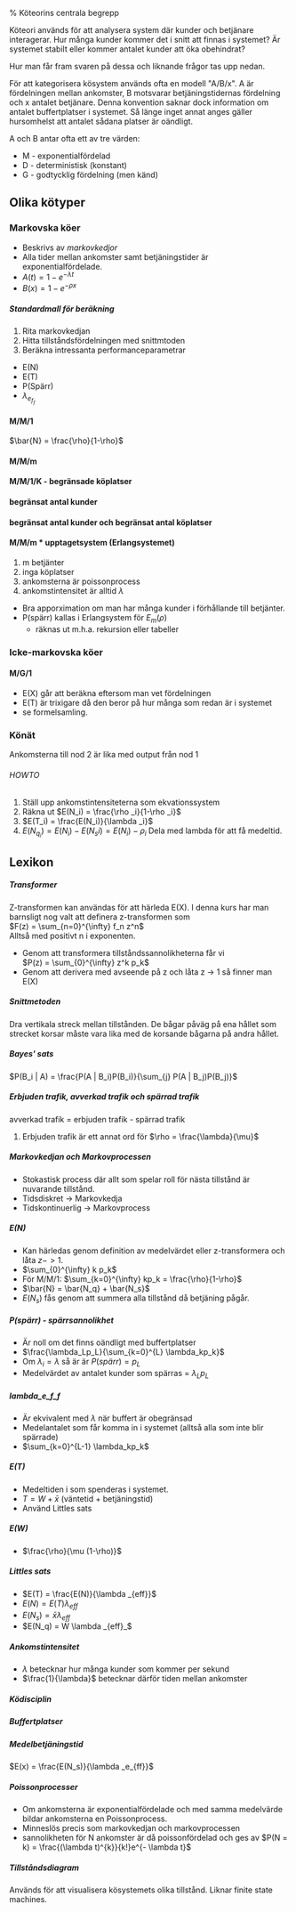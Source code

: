 % Köteorins centrala begrepp

Köteori används för att analysera system där kunder och betjänare interagerar. Hur många kunder kommer det i snitt att finnas i systemet? Är systemet stabilt eller kommer antalet kunder att öka obehindrat?

Hur man får fram svaren på dessa och liknande frågor tas upp nedan.

För att kategorisera kösystem används ofta en modell "A/B/x". A är fördelningen mellan ankomster, B motsvarar betjäningstidernas fördelning och x antalet betjänare. Denna konvention saknar dock information om antalet buffertplatser i systemet. Så länge inget annat anges gäller hursomhelst att antalet sådana platser är oändligt.

A och B antar ofta ett av tre värden:

* M - exponentialfördelad
* D - deterministisk (konstant)
* G - godtycklig fördelning (men känd)

## Olika kötyper
### Markovska köer
* Beskrivs av *markovkedjor*
* Alla tider mellan ankomster samt betjäningstider är exponentialfördelade.
* $A(t) = 1 - e^{- \lambda t}$
* $B(x) = 1 - e^{- \rho x}$

##### Standardmall för beräkning
1. Rita markovkedjan
2. Hitta tillståndsfördelningen med snittmtoden
3. Beräkna intressanta performanceparametrar
  * E(N)
  * E(T)
  * P(Spärr)
  * $\lambda_e_f_f$


#### M/M/1
$\bar{N} = \frac{\rho}{1-\rho}$

#### M/M/m

#### M/M/1/K - begränsade köplatser

#### begränsat antal kunder

#### begränsat antal kunder och begränsat antal köplatser

#### M/M/m * upptagetsystem (Erlangsystemet)
1. m betjänter
2. inga köplatser
3. ankomsterna är poissonprocess
4. ankomstintensitet är alltid $\lambda$
* Bra apporximation om man har många kunder i förhållande till betjänter.
* P(spärr) kallas i Erlangsystem för $E_m(\rho)$
    + räknas ut m.h.a. rekursion eller tabeller

### Icke-markovska köer

#### M/G/1
* E(X) går att beräkna eftersom man vet fördelningen
* E(T) är trixigare då den beror på hur många som redan är i systemet
* se formelsamling.

### Könät
Ankomsterna till nod 2 är lika med output från nod 1

###### HOWTO
1. Ställ upp ankomstintensiteterna som ekvationssystem
2. Räkna ut $E(N_i) = \frac{\rho _i}{1-\rho _i}$
3. $E(T_i) = \frac{E(N_i)}{\lambda _i}$
3. $E(N_q_i) = E(N_i) - E(N_si) = E(N_i) - \rho _i$ Dela med lambda för att få medeltid.

## Lexikon
##### Transformer
Z-transformen kan användas för att härleda E(X).
I denna kurs har man barnsligt nog valt att definera z-transformen som \
$F(z) = \sum_{n=0}^{\infty} f_n z^n$ \
Alltså med positivt n i exponenten.

* Genom att transformera tillståndssannolikheterna får vi \
$P(z) = \sum_{0}^{\infty} z^k p_k$
* Genom att derivera med avseende på z och låta z -> 1 så finner man E(X)

##### Snittmetoden
Dra vertikala streck mellan tillstånden. De bågar påväg på ena hållet som strecket korsar måste vara lika med de korsande bågarna på andra hållet.

##### Bayes' sats
$P(B_i | A) = \frac{P(A | B_i)P(B_i)}{\sum_{j} P(A | B_j)P(B_j)}$

##### Erbjuden trafik, avverkad trafik och spärrad trafik
avverkad trafik = erbjuden trafik - spärrad trafik
1. Erbjuden trafik är ett annat ord för $\rho = \frac{\lambda}{\mu}$

##### Markovkedjan och Markovprocessen
* Stokastisk process där allt som spelar roll för nästa tillstånd är nuvarande tillstånd. 
* Tidsdiskret       -> Markovkedja
* Tidskontinuerlig  -> Markovprocess

##### E(N) 
* Kan härledas genom definition av medelvärdet eller z-transformera och låta $z -> 1$.
* $\sum_{0}^{\infty} k p_k$
* För M/M/1: $\sum_{k=0}^{\infty} kp_k = \frac{\rho}{1-\rho}$
* $\bar{N} = \bar{N_q} + \bar{N_s}$
* $E(N_s)$ fås genom att summera alla tillstånd då betjäning pågår.

##### P(spärr) - spärrsannolikhet
* Är noll om det finns oändligt med buffertplatser
* $\frac{\lambda_Lp_L}{\sum_{k=0}^{L} \lambda_kp_k}$
* Om $\lambda_i = \lambda$ så är är $P(spärr) = p_L$
* Medelvärdet av antalet kunder som spärras = $\lambda _L p_L$

##### lambda_e_f_f
* Är ekvivalent med $\lambda$ när buffert är obegränsad
* Medelantalet som får komma in i systemet (alltså alla som inte blir spärrade)
* $\sum_{k=0}^{L-1} \lambda_kp_k$

##### E(T)
* Medeltiden i som spenderas i systemet. 
* $T = W + \bar{x}$ (väntetid + betjäningstid)
* Använd Littles sats

##### E(W)
* $\frac{\rho}{\mu (1-\rho)}$

##### Littles sats
* $E(T) = \frac{E(N)}{\lambda _{eff}}$
* $E(N) = E(T)  \lambda _{eff}$
* $E(N_s) = \bar{x}  \lambda _{eff}$
* $E(N_q) = W  \lambda _{eff}_$

##### Ankomstintensitet
* $\lambda$ betecknar hur många kunder som kommer per sekund
* $\frac{1}{\lambda}$ betecknar därför tiden mellan ankomster

##### Ködisciplin

##### Buffertplatser

##### Medelbetjäningstid
$E(x) = \frac{E(N_s)}{\lambda _e_{ff}}$

##### Poissonprocesser
* Om ankomsterna är exponentialfördelade och med samma medelvärde bildar ankomsterna en Poissonprocess.
* Minneslös precis som markovkedjan och markovprocessen
* sannolikheten för N ankomster är då poissonfördelad och ges av $P(N = k) = \frac{(\lambda t)^{k}}{k!}e^{- \lambda t}$

##### Tillståndsdiagram
Används för att visualisera kösystemets olika tillstånd. Liknar finite state machines.
